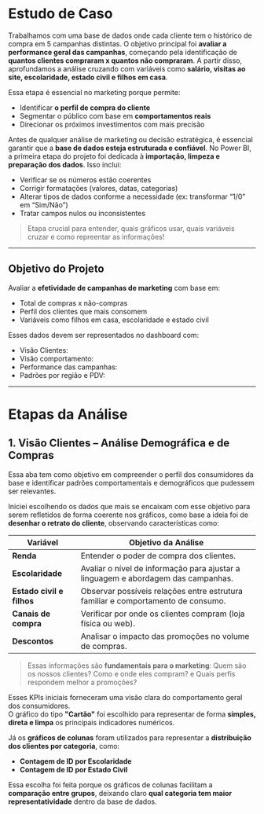 # Estudo de Caso

Trabalhamos com uma base de dados onde cada cliente tem o histórico de compra em 5 campanhas distintas. O objetivo principal foi **avaliar a performance geral das campanhas**, começando pela identificação de **quantos clientes compraram x quantos não compraram**. A partir disso, aprofundamos a análise cruzando com variáveis como **salário, visitas ao site, escolaridade, estado civil e filhos em casa**.

Essa etapa é essencial no marketing porque permite:

- Identificar **o perfil de compra do cliente**
- Segmentar o público com base em **comportamentos reais**
- Direcionar os próximos investimentos com mais precisão


Antes de qualquer análise de marketing ou decisão estratégica, é essencial garantir que a **base de dados esteja estruturada e confiável**. No Power BI, a primeira etapa do projeto foi dedicada à **importação, limpeza e preparação dos dados**. Isso inclui:

- Verificar se os números estão coerentes
- Corrigir formatações (valores, datas, categorias)
- Alterar tipos de dados conforme a necessidade (ex: transformar “1/0” em “Sim/Não”)
- Tratar campos nulos ou inconsistentes

> Etapa crucial para entender, quais gráficos usar, quais variáveis cruzar e como repreentar as informações!



---

## Objetivo do Projeto

Avaliar a **efetividade de campanhas de marketing** com base em:
- Total de compras x não-compras
- Perfil dos clientes que mais consomem
- Variáveis como filhos em casa, escolaridade e estado civil

Esses dados devem ser representados no dashboard com:
- Visão Clientes:
- Visão comportamento:
- Performance das campanhas:
- Padrões por região e PDV:

  
---

# Etapas da Análise

## 1. Visão Clientes – Análise Demográfica e de Compras

Essa aba tem como objetivo em compreender o perfil dos consumidores da base e identificar padrões comportamentais e demográficos que pudessem ser relevantes.

Iniciei escolhendo os dados que mais se encaixam com esse objetivo para serem refletidos de forma coerente nos gráficos, como base a ideia foi de **desenhar o retrato do cliente**, observando características como:

| Variável              | Objetivo da Análise                                                                 |
|-----------------------|-------------------------------------------------------------------------------------|
| **Renda**             | Entender o poder de compra dos clientes.                                           |
| **Escolaridade**      | Avaliar o nível de informação para ajustar a linguagem e abordagem das campanhas.  |
| **Estado civil e filhos** | Observar possíveis relações entre estrutura familiar e comportamento de consumo.   |
| **Canais de compra**  | Verificar por onde os clientes compram (loja física ou web).                       |
| **Descontos**         | Analisar o impacto das promoções no volume de compras.                             |


> Essas informações são **fundamentais para o marketing**: Quem são os nossos clientes? Como e onde eles compram? e Quais perfis respondem melhor a promoções?

Esses KPIs iniciais forneceram uma visão clara do comportamento geral dos consumidores.  
O gráfico do tipo **"Cartão"** foi escolhido para representar de forma **simples, direta e limpa** os principais indicadores numéricos.

Já os **gráficos de colunas** foram utilizados para representar a **distribuição dos clientes por categoria**, como:

- **Contagem de ID por Escolaridade**
- **Contagem de ID por Estado Civil**

Essa escolha foi feita porque os gráficos de colunas facilitam a **comparação entre grupos**, deixando claro **qual categoria tem maior representatividade** dentro da base de dados.




